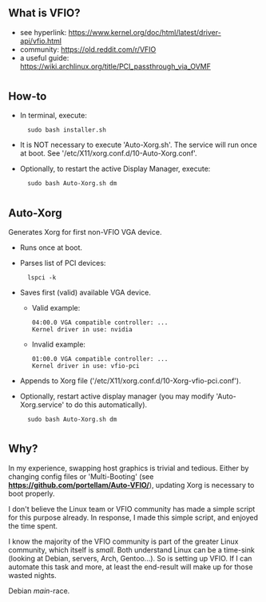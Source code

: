 ## What is VFIO?
* see hyperlink:    https://www.kernel.org/doc/html/latest/driver-api/vfio.html
* community:        https://old.reddit.com/r/VFIO
* a useful guide:   https://wiki.archlinux.org/title/PCI_passthrough_via_OVMF

#
## How-to
* In terminal, execute:
 
        sudo bash installer.sh
* It is NOT necessary to execute 'Auto-Xorg.sh'. The service will run once at boot. See '/etc/X11/xorg.conf.d/10-Auto-Xorg.conf'.
* Optionally, to restart the active Display Manager, execute:

        sudo bash Auto-Xorg.sh dm
  

#
## Auto-Xorg
Generates Xorg for first non-VFIO VGA device.
* Runs once at boot.
* Parses list of PCI devices:

        lspci -k
* Saves first (valid) available VGA device.
  * Valid example:

        04:00.0 VGA compatible controller: ...
        Kernel driver in use: nvidia
  * Invalid example:

        01:00.0 VGA compatible controller: ...
        Kernel driver in use: vfio-pci
* Appends to Xorg file ('/etc/X11/xorg.conf.d/10-Xorg-vfio-pci.conf').
* Optionally, restart active display manager (you may modify 'Auto-Xorg.service' to do this automatically).

        sudo bash Auto-Xorg.sh dm

#
## Why?
In my experience, swapping host graphics is trivial and tedious. Either by changing config files or 'Multi-Booting' (see **https://github.com/portellam/Auto-VFIO/**), updating Xorg is necessary to boot properly.

I don't believe the Linux team or VFIO community has made a simple script for this purpose already. In response, I made this simple script, and enjoyed the time spent.

I know the majority of the VFIO community is part of the greater Linux community, which itself is *small*. Both understand Linux can be a time-sink (looking at Debian, servers, Arch, Gentoo...). So is setting up VFIO. If I can automate this task and more, at least the end-result will make up for those wasted nights.

Debian *main*-race.
